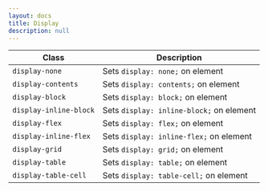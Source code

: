 ```yaml
---
layout: docs
title: Display
description: null
---
```


| Class                  | Description                              |
| ---------------------- | ---------------------------------------- |
| `display-none`         | Sets `display: none;` on element         |
| `display-contents`     | Sets `display: contents;` on element     |
| `display-block`        | Sets `display: block;` on element        |
| `display-inline-block` | Sets `display: inline-block;` on element |
| `display-flex`         | Sets `display: flex;` on element         |
| `display-inline-flex`  | Sets `display: inline-flex;` on element  |
| `display-grid`         | Sets `display: grid;` on element         |
| `display-table`        | Sets `display: table;` on element        |
| `display-table-cell`   | Sets `display: table-cell;` on element   |
